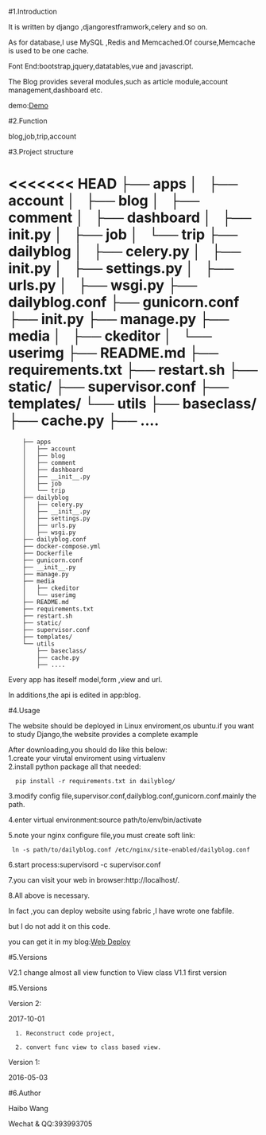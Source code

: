 
#1.Introduction


It is written by django ,djangorestframwork,celery and so on.

As for database,I use MySQL ,Redis and Memcached.Of course,Memcache is used to be one cache.

Font End:bootstrap,jquery,datatables,vue and javascript.

The Blog provides several modules,such as article module,account management,dashboard etc.



demo:<a href="http://hbnnforever.cn">Demo</a>


#2.Function

blog,job,trip,account

#3.Project structure

<<<<<<< HEAD
├── apps
│   ├── account
│   ├── blog
│   ├── comment
│   ├── dashboard
│   ├── __init__.py
│   ├── job
│   └── trip
├── dailyblog
│   ├── celery.py
│   ├── __init__.py
│   ├── settings.py
│   ├── urls.py
│   ├── wsgi.py
├── dailyblog.conf
├── gunicorn.conf
├── __init__.py
├── manage.py
├── media
│   ├── ckeditor
│   └── userimg
├── README.md
├── requirements.txt
├── restart.sh
├── static/
├── supervisor.conf
├── templates/
└── utils
    ├── baseclass/
    ├── cache.py
    ├── ....
=======

        ├── apps
        │   ├── account
        │   ├── blog
        │   ├── comment
        │   ├── dashboard
        │   ├── __init__.py
        │   ├── job
        │   └── trip
        ├── dailyblog
        │   ├── celery.py
        │   ├── __init__.py
        │   ├── settings.py
        │   ├── urls.py
        │   ├── wsgi.py
        ├── dailyblog.conf
        ├── docker-compose.yml
        ├── Dockerfile
        ├── gunicorn.conf
        ├── __init__.py
        ├── manage.py
        ├── media
        │   ├── ckeditor
        │   └── userimg
        ├── README.md
        ├── requirements.txt
        ├── restart.sh
        ├── static/
        ├── supervisor.conf
        ├── templates/
        └── utils
            ├── baseclass/
            ├── cache.py
            ├── ....



Every app has iteself model,form ,view and url.

In additions,the api is edited in app:blog.


#4.Usage

The website should be deployed in Linux enviroment,os ubuntu.if you want to study
Django,the website provides a complete example

                      
After downloading,you should do like this below:                      
1.create your virutal enviroment using virtualenv                           
2.install python package all that needed:

      pip install -r requirements.txt in dailyblog/

3.modify config file,supervisor.conf,dailyblog.conf,gunicorn.conf.mainly the path.

4.enter virtual environment:source path/to/env/bin/activate

5.note your nginx configure file,you must create soft link: 
 
     ln -s path/to/dailyblog.conf /etc/nginx/site-enabled/dailyblog.conf 

6.start process:supervisord -c supervisor.conf

7.you can visit your web in browser:http://localhost/.

8.All above is necessary.



In fact ,you can deploy website using fabric ,I have wrote one fabfile.

but I do not add it on this code.

you can get it in my blog:<a href="http://hbnnforever.cn/article/deployweb.html">Web Deploy</a>


#5.Versions
  
   V2.1   change almost all view function to View class
   V1.1   first version


#5.Versions

 Version 2:

  2017-10-01

      1. Reconstruct code project,

      2. convert func view to class based view.


 Version 1:

   2016-05-03



#6.Author

Haibo Wang

Wechat & QQ:393993705

